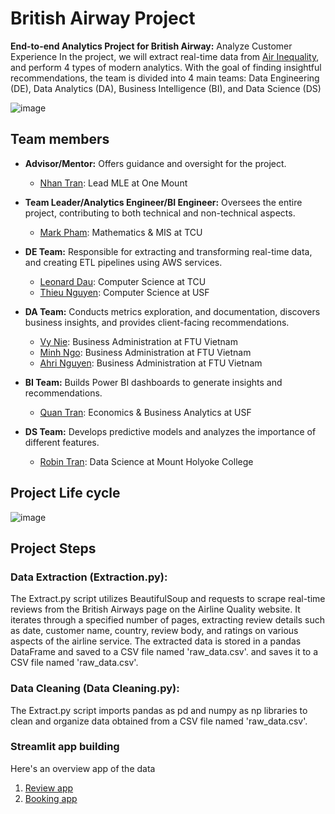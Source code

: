# British Airway Project
**End-to-end Analytics Project for British Airway:** Analyze Customer Experience
In the project, we will extract real-time data from [Air Inequality](https://www.airlinequality.com/airline-reviews/british-airways), and perform 4 types of modern analytics. With the goal of finding insightful recommendations, the team is divided into 4 main teams: Data Engineering (DE), Data Analytics (DA), Business Intelligence (BI), and Data Science (DS)

![image](https://github.com/MarkPhamm/British-Airway/assets/99457952/919f1671-e640-4308-a908-8070585ded96)

## Team members

* **Advisor/Mentor:** Offers guidance and oversight for the project.
  * [Nhan Tran](https://www.linkedin.com/in/panicpotatoe/): Lead MLE at One Mount

* **Team Leader/Analytics Engineer/BI Engineer:** Oversees the entire project, contributing to both technical and non-technical aspects.
  * [Mark Pham](https://www.linkedin.com/in/minhbphamm/): Mathematics & MIS at TCU

* **DE Team:** Responsible for extracting and transforming real-time data, and creating ETL pipelines using AWS services.
  * [Leonard Dau](https://www.linkedin.com/in/leonard-dau-722399238/): Computer Science at TCU
  * [Thieu Nguyen](https://www.linkedin.com/in/thieunguyen1402/): Computer Science at USF

* **DA Team:** Conducts metrics exploration, and documentation, discovers business insights, and provides client-facing recommendations.
  * [Vy Nie](https://www.linkedin.com/in/vy-nie-712731227/): Business Administration at FTU Vietnam
  * [Minh Ngo](https://www.linkedin.com/in/ngovoanhminh/): Business Administration at FTU Vietnam
  * [Ahri Nguyen](https://www.linkedin.com/in/aringuyen26/?fbclid=IwAR2k9TjhUZ8QiMywx5VoBI1QWri5Q3g8dgjYwUk6N9iHMVSSZFSn0n42QGg): Business Administration at FTU Vietnam

* **BI Team:** Builds Power BI dashboards to generate insights and recommendations.
  * [Quan Tran](https://www.linkedin.com/in/hquantran/): Economics & Business Analytics at USF

* **DS Team:** Develops predictive models and analyzes the importance of different features.
  * [Robin Tran](https://www.linkedin.com/in/robin-tran/): Data Science at Mount Holyoke College

## Project Life cycle

![image](https://github.com/MarkPhamm/British-Airway/assets/99457952/aeff38f4-f999-4905-849a-68afe1514190)

## Project Steps

### Data Extraction (Extraction.py):
The Extract.py script utilizes BeautifulSoup and requests to scrape real-time reviews from the British Airways page on the Airline Quality website. It iterates through a specified number of pages, extracting review details such as date, customer name, country, review body, and ratings on various aspects of the airline service. The extracted data is stored in a pandas DataFrame and saved to a CSV file named 'raw_data.csv'.
and saves it to a CSV file named 'raw_data.csv'.

### Data Cleaning (Data Cleaning.py):
The Extract.py script imports pandas as pd and numpy as np libraries to clean and organize data obtained from a CSV file named 'raw_data.csv'.


### Streamlit app building
Here's an overview app of the data
1. [Review app](https://ba-review.streamlit.app/)
2. [Booking app](https://ba-booking.streamlit.app/)




